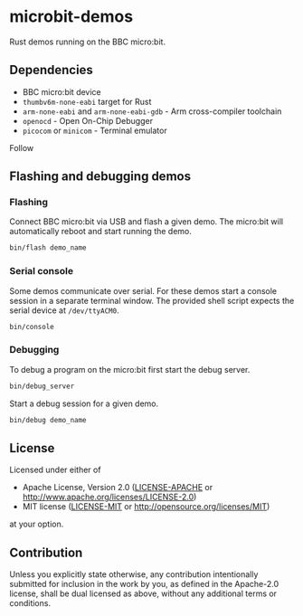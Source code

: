 # microbit-demos

Rust demos running on the BBC micro:bit.

## Dependencies

- BBC micro:bit device
- `thumbv6m-none-eabi` target for Rust
- `arm-none-eabi` and `arm-none-eabi-gdb` - Arm cross-compiler toolchain
- `openocd` - Open On-Chip Debugger
- `picocom` or `minicom` - Terminal emulator

Follow

## Flashing and debugging demos

### Flashing

Connect BBC micro:bit via USB and flash a given demo. The micro:bit will
automatically reboot and start running the demo.

```sh
bin/flash demo_name
```

### Serial console

Some demos communicate over serial. For these demos start a console session in a
separate terminal window. The provided shell script expects the serial device at
`/dev/ttyACM0`.

```sh
bin/console
```

### Debugging

To debug a program on the micro:bit first start the debug server.

```sh
bin/debug_server
```

Start a debug session for a given demo.

```sh
bin/debug demo_name
```

## License

Licensed under either of

- Apache License, Version 2.0
  ([LICENSE-APACHE](LICENSE-APACHE) or http://www.apache.org/licenses/LICENSE-2.0)
- MIT license
  ([LICENSE-MIT](LICENSE-MIT) or http://opensource.org/licenses/MIT)

at your option.

## Contribution

Unless you explicitly state otherwise, any contribution intentionally submitted
for inclusion in the work by you, as defined in the Apache-2.0 license, shall be
dual licensed as above, without any additional terms or conditions.
